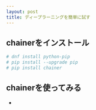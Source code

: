 ```yaml
---
layout: post
title: ディープラーニングを簡単に試す
---
```


## chainerをインストール

```bash
# dnf install python-pip
# pip install --upgrade pip
# pip install chainer
```

## chainerを使ってみる

- 
